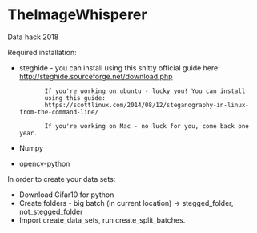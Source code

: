 # TheImageWhisperer
Data hack 2018

Required installation:
- steghide - you can install using this shitty official guide here:
             http://steghide.sourceforge.net/download.php

             If you're working on ubuntu - lucky you! You can install
             using this guide:
             https://scottlinux.com/2014/08/12/steganography-in-linux-from-the-command-line/

             If you're working on Mac - no luck for you, come back one year.

- Numpy
- opencv-python

In order to create your data sets:
- Download Cifar10 for python
- Create folders - big batch (in current location) -> stegged_folder, not_stegged_folder
- Import create_data_sets, run create_split_batches.
